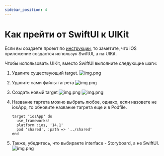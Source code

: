 ```yaml
---
sidebar_position: 4
---
```


# Как прейти от SwiftUI к UIKit

Если вы создаете проект по [инструкции](https://kotlinlang.org/docs/kmm-create-first-app.html), то заметите, что iOS приложение создастся используя SwiftUI, а на UIKit.

Чтобы использовать UIKit, вместо SwiftUI выполните следующие шаги: 
1. Удалите существующий target.
![img.png](media/delete-target.png)
   
1. Удалите сами файлы тагрета
![img.png](media/delete-target-files.png)

1. Создать новый target
![img.png](media/add-new-target-button.png)
![img.png](media/create-app.png)

1. Название таргета можно выбрать любое, однако, если назовете не iosApp, то обновите название тагрета еще и в Podfile.
    ```
    target 'iosApp' do
      use_frameworks!
      platform :ios, '14.1'
      pod 'shared', :path => '../shared'
    end
    ```
1. Также, убедитесь, что выбираете interface - Storyboard, а не SwiftUI.
![img.png](media/setup-target.png)